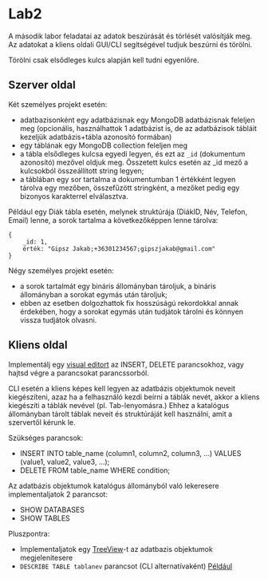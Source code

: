 # Lab2 

A második labor feladatai az adatok beszúrását és törlését valósítják meg. Az adatokat a kliens oldali GUI/CLI segítségével tudjuk beszúrni és törölni. 

Törölni csak elsődleges kulcs alapján kell tudni egyenlőre.


## Szerver oldal

Két személyes projekt esetén:

- adatbazisonként egy adatbázisnak egy MongoDB adatbázisnak feleljen meg (opcionális, használhattok 1 adatbázist is, de az adatbázisok tábláit kezeljük adatbázis+tábla azonosító formában)
- egy táblának egy MongoDB collection feleljen meg
- a tábla elsődleges kulcsa egyedi legyen, és ezt az `_id` (dokumentum azonosító) mezővel oldjuk meg. Összetett kulcs esetén az _id mező a kulcsokból összeállított string legyen;
- a táblában egy sor tartalma a dokumentumban 1 értékként legyen tárolva egy mezőben, összefűzött stringként, a mezőket pedig egy bizonyos karakterrel elválasztva.

Például egy Diák tábla esetén, melynek struktúrája (DiákID, Név, Telefon, Email) lenne, a sorok tartalma a következőképpen lenne tárolva:
```
{
    _id: 1,
    érték: "Gipsz Jakab;+36301234567;gipszjakab@gmail.com"
}
```

Négy személyes projekt esetén:

- a sorok tartalmát egy bináris állományban tároljuk, a bináris állományban a sorokat egymás után tároljuk;
- ebben az esetben dolgozhattok fix hosszúságú rekordokkal annak érdekében, hogy a sorokat egymás után tudjátok tárolni és könnyen vissza tudjátok olvasni.

 
## Kliens oldal


Implementálj egy [visual editort](https://www.techbrothersit.com/2016/01/edit-table-rows-records-in-sql-server.html)
az INSERT, DELETE parancsokhoz, vagy hajtsd végre a parancsokat parancssorból.

CLI esetén a kliens képes kell legyen az adatbázis objektumok neveit kiegészíteni, azaz ha a felhasználó kezdi beírni a táblák nevét, akkor a kliens kiegészíti a táblák nevével (pl. Tab-lenyomásra.) Ehhez a katalógus állományban tárolt táblak neveit és struktúráját kell használni, amit a szervertől kérunk le.

Szükséges parancsok:
- INSERT INTO table_name (column1, column2, column3, ...) VALUES (value1, value2, value3, ...);
- DELETE FROM table_name WHERE condition;

Az adatbázis objektumok katalógus állományból való lekeresere implementaljatok 2 parancsot:
- SHOW DATABASES
- SHOW TABLES

Pluszpontra:
- Implementaljatok egy [TreeView](https://en.wikipedia.org/wiki/Tree_view)-t az adatbazis objektumok megjelenitesere
- `DESCRIBE TABLE tablanev` parancsot (CLI alternatívaként)  [Például](https://www.geeksforgeeks.org/mysql-describe-table/)
  
